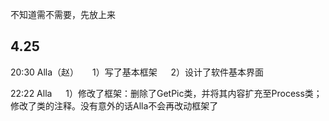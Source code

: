 不知道需不需要，先放上来

## 4.25
20:30 Alla（赵）
&emsp; 1）写了基本框架
&emsp; 2）设计了软件基本界面

22:22 Alla
&emsp; 1）修改了框架：删除了GetPic类，并将其内容扩充至Process类；修改了类的注释。没有意外的话Alla不会再改动框架了
